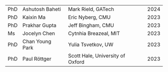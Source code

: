 |      |                 |                       |      |
| ---- | --------------- | --------------------- | ---: |
| PhD | Ashutosh Baheti | Mark Rield, GATech | 2024 |
| PhD | Kaixin Ma | Eric Nyberg, CMU | 2023 |
| PhD  | Prakhar Gupta   | Jeff Bingham, CMU     | 2023 |
| Ms   | Jocelyn Chen    | Cytnhia Breazeal, MIT | 2023 |
| PhD  | Chan Young Park | Yulia Tsvetkov, UW    | 2023 |
| PhD  | Paul Röttger    | Scott Hale, University of Oxford | 2023 |

